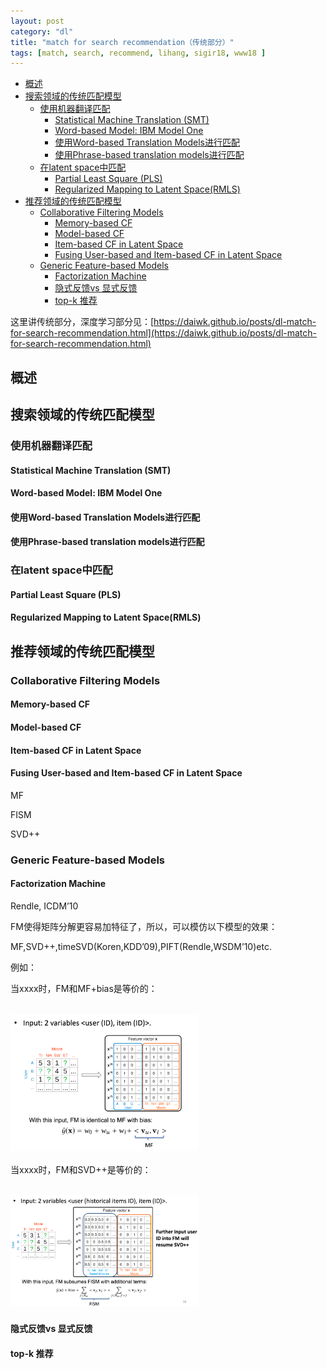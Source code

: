 ```yaml
---
layout: post
category: "dl"
title: "match for search recommendation（传统部分）"
tags: [match, search, recommend, lihang, sigir18, www18 ]
---
```


<!-- TOC -->

- [概述](#%E6%A6%82%E8%BF%B0)
- [搜索领域的传统匹配模型](#%E6%90%9C%E7%B4%A2%E9%A2%86%E5%9F%9F%E7%9A%84%E4%BC%A0%E7%BB%9F%E5%8C%B9%E9%85%8D%E6%A8%A1%E5%9E%8B)
  - [使用机器翻译匹配](#%E4%BD%BF%E7%94%A8%E6%9C%BA%E5%99%A8%E7%BF%BB%E8%AF%91%E5%8C%B9%E9%85%8D)
    - [Statistical Machine Translation (SMT)](#Statistical-Machine-Translation-SMT)
    - [Word-based Model: IBM Model One](#Word-based-Model-IBM-Model-One)
    - [使用Word-based Translation Models进行匹配](#%E4%BD%BF%E7%94%A8Word-based-Translation-Models%E8%BF%9B%E8%A1%8C%E5%8C%B9%E9%85%8D)
    - [使用Phrase-based translation models进行匹配](#%E4%BD%BF%E7%94%A8Phrase-based-translation-models%E8%BF%9B%E8%A1%8C%E5%8C%B9%E9%85%8D)
  - [在latent space中匹配](#%E5%9C%A8latent-space%E4%B8%AD%E5%8C%B9%E9%85%8D)
    - [Partial Least Square (PLS)](#Partial-Least-Square-PLS)
    - [Regularized Mapping to Latent Space(RMLS)](#Regularized-Mapping-to-Latent-SpaceRMLS)
- [推荐领域的传统匹配模型](#%E6%8E%A8%E8%8D%90%E9%A2%86%E5%9F%9F%E7%9A%84%E4%BC%A0%E7%BB%9F%E5%8C%B9%E9%85%8D%E6%A8%A1%E5%9E%8B)
  - [Collaborative Filtering Models](#Collaborative-Filtering-Models)
    - [Memory-based CF](#Memory-based-CF)
    - [Model-based CF](#Model-based-CF)
    - [Item-based CF in Latent Space](#Item-based-CF-in-Latent-Space)
    - [Fusing User-based and Item-based CF in Latent Space](#Fusing-User-based-and-Item-based-CF-in-Latent-Space)
  - [Generic Feature-based Models](#Generic-Feature-based-Models)
    - [Factorization Machine](#Factorization-Machine)
    - [隐式反馈vs 显式反馈](#%E9%9A%90%E5%BC%8F%E5%8F%8D%E9%A6%88vs-%E6%98%BE%E5%BC%8F%E5%8F%8D%E9%A6%88)
    - [top-k 推荐](#top-k-%E6%8E%A8%E8%8D%90)

<!-- /TOC -->

这里讲传统部分，深度学习部分见：[https://daiwk.github.io/posts/dl-match-for-search-recommendation.html](https://daiwk.github.io/posts/dl-match-for-search-recommendation.html)


## 概述

## 搜索领域的传统匹配模型

### 使用机器翻译匹配

#### Statistical Machine Translation (SMT)

#### Word-based Model: IBM Model One

#### 使用Word-based Translation Models进行匹配

#### 使用Phrase-based translation models进行匹配

### 在latent space中匹配

#### Partial Least Square (PLS)

#### Regularized Mapping to Latent Space(RMLS)

## 推荐领域的传统匹配模型

### Collaborative Filtering Models

#### Memory-based CF

#### Model-based CF

#### Item-based CF in Latent Space

#### Fusing User-based and Item-based CF in Latent Space

MF

FISM

SVD++

### Generic Feature-based Models

#### Factorization Machine

Rendle, ICDM’10

FM使得矩阵分解更容易加特征了，所以，可以模仿以下模型的效果：

MF,SVD++,timeSVD(Koren,KDD’09),PIFT(Rendle,WSDM’10)etc.

例如：

当xxxx时，FM和MF+bias是等价的：

<html>
<br/>
<img src='../assets/fm-equal-mf-with-bias.png' style='max-width: 300px'/>
<br/>
</html>

当xxxx时，FM和SVD++是等价的：

<html>
<br/>
<img src='../assets/fm-equal-svdpp.png' style='max-width: 300px'/>
<br/>
</html>

#### 隐式反馈vs 显式反馈

#### top-k 推荐

